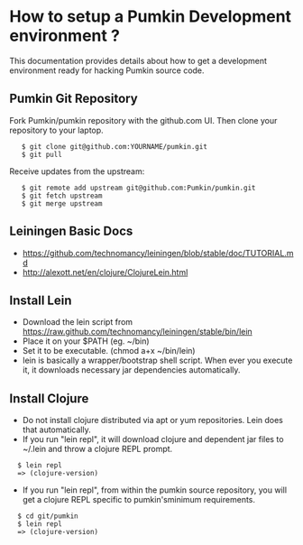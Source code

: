 # How to setup a Pumkin Development environment ?
This documentation provides details about how to get a development
environment ready for hacking Pumkin source code.

## Pumkin Git Repository
Fork Pumkin/pumkin repository with the github.com UI. Then clone your
repository to your laptop.
```
   $ git clone git@github.com:YOURNAME/pumkin.git
   $ git pull
```
Receive updates from the upstream:
```
   $ git remote add upstream git@github.com:Pumkin/pumkin.git
   $ git fetch upstream
   $ git merge upstream
```

## Leiningen Basic Docs
* https://github.com/technomancy/leiningen/blob/stable/doc/TUTORIAL.md
* http://alexott.net/en/clojure/ClojureLein.html

## Install Lein
* Download the lein script from https://raw.github.com/technomancy/leiningen/stable/bin/lein
* Place it on your $PATH (eg. ~/bin)
* Set it to be executable. (chmod a+x ~/bin/lein)
* lein is basically a wrapper/bootstrap shell script. When ever you execute
  it, it downloads necessary jar dependencies automatically.

## Install Clojure
* Do not install clojure distributed via apt or yum repositories. Lein does that
  automatically.
* If you run "lein repl", it will download clojure and dependent jar files to
  ~/.lein and throw a clojure REPL prompt.
```
  $ lein repl
  => (clojure-version)
```
* If you run "lein repl", from within the pumkin source repository, you will
  get a clojure REPL specific to pumkin'sminimum requirements.
```
  $ cd git/pumkin
  $ lein repl
  => (clojure-version)
```
